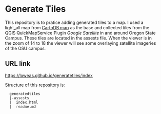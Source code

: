 # Generate Tiles
This repository is to pratice adding generated tiles to a map. I used a light_all map from [CartoDB map][] as the base and collected tiles from the QGIS QuickMapService Plugin *Google Satellite* in and around Oregon State Campus. These tiles are located in the assests file. When the viewer is in the zoom of 14 to 18 the viewer will see some overlaying satellite imageries of the OSU campus.


## URL link
https://loweas.github.io/generatetiles/index

Structure of this repository is:


      generatedtiles
      |-assests
      |  index.html
      |  readme.md


[CartoDB map]: http://bl.ocks.org/Xatpy/raw/854297419bd7eb3421d0/
